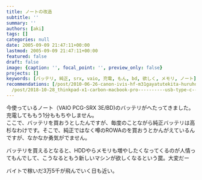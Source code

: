```yaml
---
title: ノートの改造
subtitle: ''
summary: ''
authors: [aki]
tags: []
categories: null
date: 2005-09-09 21:47:11+00:00
lastmod: 2005-09-09 21:47:11+00:00
featured: false
draft: false
image: {caption: '', focal_point: '', preview_only: false}
projects: []
keywords: [バッテリ, 純正, srx, vaio, 充電, もん, bd, 欲しく, メモリ, ノート]
recommendations: [/post/2010-06-26-canon-ivis-hf-m31gayatutekita-huruhdle-sii/, /post/2009-10-18-vaio-xnixin-tokimeku/,
  /post/2018-10-28_thinkpad-x1-carbon-macbook-pro----------usb-type-c-------f6d8c8e77b36/]
---
```

今使っているノート（VAIO PCG-SRX 3E/BD)のバッテリがへたってきました。  
充電してももう1分ももちやしません。  
ここで、バッテリを買おうとしたんですが、毎度のことながら純正バッテリは高杉なわけです。そこで、純正ではなく噂のROWAのを買おうとかんがえているんですが、なかなか勇気がでません。  
  
バッテリを買えるとなると、HDDやらメモリも増やしたくなってくるのが人情ってもんでして、こうなるともう新しいマシンが欲しくなるという罠。大変だー  
  
バイトで稼いだ3万5千が飛んでいく日も近い。


